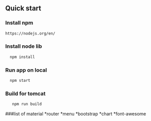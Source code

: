 ## Quick start
### Install npm
  ```html
  https://nodejs.org/en/
  ```
### Install node lib
  ```bash
    npm install
  ```
### Run app on local
  ```bash
    npm start
  ```
### Build for tomcat
 ```bash
    npm run build
 ```  


 ###list of material
 *router
 *menu
 *bootstrap
 *chart
 *font-awesome
